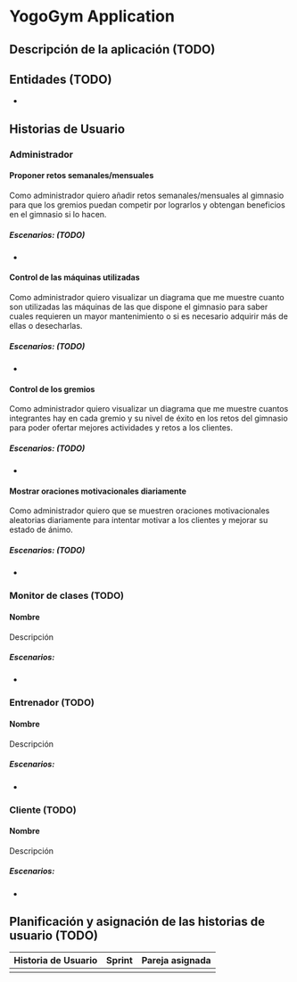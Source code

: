 # YogoGym Application 

## Descripción de la aplicación (TODO)

## Entidades (TODO)
* 

## Historias de Usuario
### Administrador 
#### Proponer retos semanales/mensuales 
Como administrador quiero añadir retos semanales/mensuales al gimnasio para que los gremios puedan competir por lograrlos y obtengan beneficios en el gimnasio si lo hacen.
##### Escenarios: (TODO)
* 
#### Control de las máquinas utilizadas
Como administrador quiero visualizar un diagrama que me muestre cuanto son utilizadas las máquinas de las que dispone el gimnasio para saber cuales requieren un mayor mantenimiento o si es necesario adquirir más de ellas o desecharlas.
##### Escenarios: (TODO)
* 
#### Control de los gremios
Como administrador quiero visualizar un diagrama que me muestre cuantos integrantes hay en cada gremio y su nivel de éxito en los retos del gimnasio para poder ofertar mejores actividades y retos a los clientes.
##### Escenarios: (TODO)
* 
#### Mostrar oraciones motivacionales diariamente
Como administrador quiero que se muestren oraciones motivacionales aleatorias diariamente para intentar motivar a los clientes y mejorar su estado de ánimo.
##### Escenarios: (TODO)
* 
### Monitor de clases (TODO)
#### Nombre
Descripción
##### Escenarios:
* 
### Entrenador (TODO)
#### Nombre
Descripción
##### Escenarios:
* 
### Cliente (TODO)
#### Nombre
Descripción
##### Escenarios:
* 

## Planificación y asignación de las historias de usuario (TODO)
| Historia de Usuario | Sprint | Pareja asignada |
| --- | --- | --- |
|   |   |   | 

